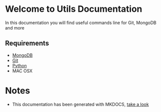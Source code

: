 # Welcome to Utils Documentation

In this documentation you will find useful commands line for Git, MongoDB and more

## Requirements
- [MongoDB](http://docs.mongodb.org/manual/tutorial/install-mongodb-on-os-x/)
- [Git](https://git-scm.com/)
- [Python](https://www.python.org/)
- MAC OSX

# Notes
- This documentation has been generated with MKDOCS, [take a look](http://www.mkdocs.org/)
